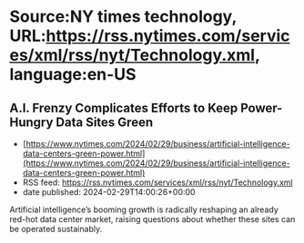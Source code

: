 # Source:NY times technology, URL:https://rss.nytimes.com/services/xml/rss/nyt/Technology.xml, language:en-US

## A.I. Frenzy Complicates Efforts to Keep Power-Hungry Data Sites Green
 - [https://www.nytimes.com/2024/02/29/business/artificial-intelligence-data-centers-green-power.html](https://www.nytimes.com/2024/02/29/business/artificial-intelligence-data-centers-green-power.html)
 - RSS feed: https://rss.nytimes.com/services/xml/rss/nyt/Technology.xml
 - date published: 2024-02-29T14:00:26+00:00

Artificial intelligence’s booming growth is radically reshaping an already red-hot data center market, raising questions about whether these sites can be operated sustainably.

